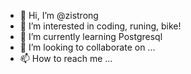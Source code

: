 - 👋 Hi, I’m @zistrong
- 👀 I’m interested in coding, runing, bike!
- 🌱 I’m currently learning Postgresql
- 💞️ I’m looking to collaborate on ...
- 📫 How to reach me ...

<!---
zistrong/zistrong is a ✨ special ✨ repository because its `README.md` (this file) appears on your GitHub profile.
You can click the Preview link to take a look at your changes.
--->
